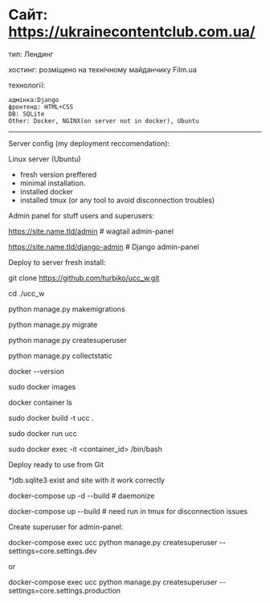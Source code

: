 # Сайт: https://ukrainecontentclub.com.ua/

тип: Лендинг

хостинг: розміщено на технічному майданчику Film.ua

технології: 

	адмінка:Django
	фронтенд: HTML+CSS
	DB: SQLite
	Other: Docker, NGINX(on server not in docker), Ubuntu
-----------------
Server config (my deployment reccomendation):

 Linux server (Ubuntu)
- fresh version preffered
- minimal installation.
- installed docker
- installed tmux (or any tool to avoid disconnection troubles) 
 
Admin panel for stuff users and superusers:

https://site.name.tld/admin # wagtail admin-panel

https://site.name.tld/django-admin  # Django admin-panel

Deploy to server fresh install:

git clone https://github.com/turbiko/ucc_w.git

cd ./ucc_w

python manage.py makemigrations

python manage.py migrate

python manage.py createsuperuser

python manage.py collectstatic

docker --version

sudo docker images

docker container ls

sudo docker build -t ucc .

sudo docker run ucc

sudo docker exec -it <container_id> /bin/bash

Deploy ready to use from Git

*)db.sqlite3 exist and site with it work correctly

docker-compose up -d --build  # daemonize 

docker-compose up  --build  # need run in tmux for disconnection issues

Create superuser for admin-panel:

docker-compose exec   ucc python manage.py createsuperuser --settings=core.settings.dev

or 

docker-compose exec   ucc python manage.py createsuperuser --settings=core.settings.production


